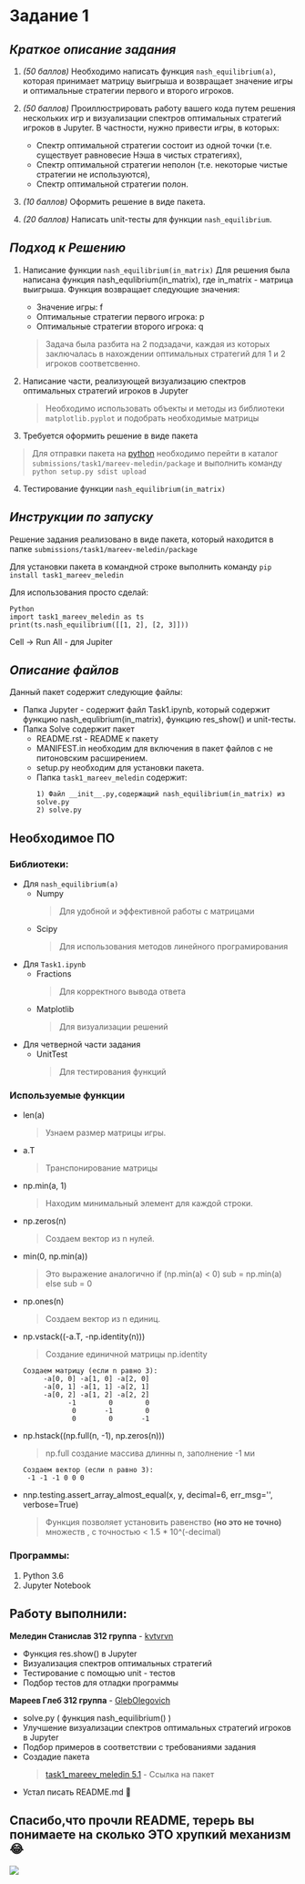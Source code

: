 # Задание 1

## *Краткое описание задания*

1) *(50 баллов)* Необходимо написать функция ```nash_equilibrium(a)```, которая принимает матрицу выигрыша и возвращает значение игры и оптимальные стратегии первого и второго игроков.

2) *(50 баллов)* Проиллюстрировать работу вашего кода путем решения нескольких игр и визуализации спектров оптимальных стратегий игроков в Jupyter. В частности, нужно привести игры, в которых:
	* Cпектр оптимальной стратегии состоит из одной точки (т.е. существует равновесие Нэша в чистых стратегиях),
	* Cпектр оптимальной стратегии неполон (т.е. некоторые чистые стратегии не используются),
	* Cпектр оптимальной стратегии полон.
	
3) *(10 баллов)* Оформить решение в виде пакета.

4) *(20 баллов)* Написать unit-тесты для функции ```nash_equilibrium```.

## *Подход к Решению*
1. Написание функции ```nash_equilibrium(in_matrix)``` 
	Для решения была написана функция nash_equlibrium(in_matrix), где in_matrix - матрица выигрыша.
	Функция возвращает следующие значения: 
	* Значение игры: f 
	* Оптимальные стратегии первого игрока: p
	* Оптимальные стратегии второго игрока: q
	>Задача была разбита на 2 подзадачи, каждая из которых заключалась в нахождении оптимальных стратегий для 1 и 2 игроков соответсвенно.
		
2. Написание части, реализующей визуализацию спектров оптимальных стратегий игроков в Jupyter
	> Необходимо использовать объекты и методы из библиотеки ```matplotlib.pyplot``` и подобрать необходимые матрицы
	
3. Требуется оформить решение в виде пакета
> Для отправки пакета на [python](https://www.python.org) необходимо перейти в каталог ```submissions/task1/mareev-meledin/package``` и выполнить команду ```python setup.py sdist upload```

4. Тестирование функции ```nash_equilibrium(in_matrix)```

## *Инструкции по запуску*

Решение задания реализовано в виде пакета, который находится в папке ```submissions/task1/mareev-meledin/package```

Для установки пакета в командной строке выполнить команду ```pip install task1_mareev_meledin```

Для использования просто сделай:
	
	Python
	import task1_mareev_meledin as ts
	print(ts.nash_equilibrium([[1, 2], [2, 3]]))
	
Cell -> Run All  - для Jupiter	
	

## *Описание файлов*
Данный пакет содержит следующие файлы: 
* Папка Jupyter - содержит файл Task1.ipynb, который содержит функцию nash_equlibrium(in_matrix), функцию res_show() и unit-тесты. 
* Папка Solve содержит пакет
	* README.rst - README к пакету
	* MANIFEST.in необходим для включения в пакет файлов с не питоновским расширением.
	* setup.py необходим для установки пакета.
	* Папка ```task1_mareev_meledin``` содержит:
		```
		1) Файл __init__.py,содержащий nash_equilibrium(in_matrix) из solve.py
		2) solve.py 
		```
			
## Необходимое ПО
### Библиотеки:
* Для ```nash_equilibrium(a)```
	* Numpy
		> Для удобной и эффективной работы с матрицами
	* Scipy 
		> Для использования методов линейного програмирования
* Для ```Task1.ipynb```
	* Fractions
		> Для корректного вывода ответа
	* Matplotlib
		> Для визуализации решений
* Для четверной части задания
	* UnitTest
		> Для тестирования функций
### Используемые функции
* len(a)
	> Узнаем размер матрицы игры.
	
* a.T 
	> Транспонирование матрицы
	
* np.min(a, 1)
	> Находим минимальный элемент для каждой строки.
	
* np.zeros(n)
	> Создаем вектор из n нулей.
	
* min(0, np.min(a))
	> Это выражение аналогично if (np.min(a) < 0) sub = np.min(a) else sub = 0
	
* np.ones(n)
	> Создаем вектор из n единиц.
	
* np.vstack((-a.T, -np.identity(n)))
	> Создание единичной матрицы np.identity
	```
	Создаем матрицу (если n равно 3):
		 -a[0, 0] -a[1, 0] -a[2, 0]
		 -a[0, 1] -a[1, 1] -a[2, 1]
		 -a[0, 2] -a[1, 2] -a[2, 2]
		       -1        0        0
		        0       -1        0
		        0        0       -1
	```
	
* np.hstack((np.full(n, -1), np.zeros(n)))
	> np.full создание массива длинны n, заполнение -1 ми
	```
	Создаем вектор (если n равно 3):
	 -1 -1 -1 0 0 0 
	```
* nnp.testing.assert_array_almost_equal(x, y, decimal=6, err_msg='', verbose=True)
	> Функция позволяет установить равенство **(но это не точно)** множеств , с точностью < 1.5 * 10^(-decimal)
		
### Программы:
1) Python 3.6
2) Jupyter Notebook 

## Работу выполнили:
**Меледин Станислав 312 группа** - [kvtvrvn](https://github.com/kvtvrvn)
* Функция res.show() в Jupyter
* Визуализация спектров оптимальных стратегий
* Тестирование с помощью unit - тестов
* Подбор тестов для отладки программы 

**Мареев Глеб 312 группа** - [GlebOlegovich](https://github.com/GlebOlegovich)
* solve.py ( функция nash_equilibrium() )
* Улучшение визуализации спектров оптимальных стратегий игроков в Jupyter
* Подбор примеров в соответствии с требованиями задания 
* Создадие пакета
	> [task1_mareev_meledin 5.1](https://pypi.python.org/pypi?:action=display&name=task1_mareev_meledin&version=5.1) - Ссылка на пакет
* Устал писать README.md 🤠


## **Cпасибо,что прочли README, терерь вы понимаете на сколько ЭТО хрупкий механизм😂**
![](https://github.com/GlebOlegovich/Smthng/blob/master/uw4vmh_298x381.jpg)
 			
